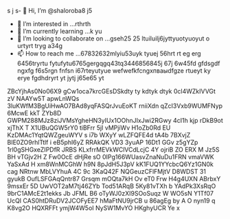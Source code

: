 s j s- 👋 Hi, I’m @shaloroba8 j5
- 👀 I’m interested in ...rthrth
- 🌱 I’m currently learning ...k yu
- 💞️ I’m looking to collaborate on ...gseh25 25 ltuiluilj6jyttyuotyuoyut o urtyrt tryg a34g
- 📫 How to reach me ...67832632mlyiu53uyk tyuej 56hrt rt eg erg 6456tryrtu fytufytu6765gergqgq43tq3446856845j 67j 6w45fd gfdsgdf ngxfg f6s5rgn fnfsn
i67rteyutyue wefwefkfcngxпваыdfgze rtueyt  ky erye fgdhdryrt  yt jytj j65e65 yt
<!---
shaloroba8/shaloroba8 is a ✨ special ✨ repository because its `README.md` (this file) appears on your GitHub profile.
You can click the Preview link to take a look at your changes.f wewe
--->
ZBcYjhAs0No06X9
gCw1oca7krcGEsDSkdty ty
kdtyk dtyk
0cl4WZkIVVGt
zV NAAYw5T apwLnWQs  
3luKWfM3BgUiHwAO7BAd8yqFASQrJvuEoKT rniiXdn qZcI3Vxb9WUMFNyp  6McwE kkT ZYb8D GWPM288MJz8ziJVMsYgheHN3yIUx1OOhnJIxJwi2RGwy 4cI1h kjp  rDkB9ot xjThX T X1UBuQGW5rY0 tiBFrr 5jI vMPjiWv H1oZb0Rd  EU KzDMAc1YqtQWZgeuWYV  s  i7b   WXyY wLZFQFE4d tA4b 7BXvjZ BIE0ZO9rhlTtlf i eB5phI6yZ RRAkQK VD3 3yuAP 16Dt1 GGv z5gYZp 1rl0gSHGxeZIPDfR  JRBS KLxfrrMEVkWClVCdLcjC 4Y ojriB ZO  ERX M Jz5S BH vTGjv2H Z Fw0OcE dHjRe sO 0IPg166WUasvZnaNuDu1FRN vmaVWK YaSxAd  H xm8WnMCGhW h9N 8pJdH5J3pV kK1FUQ1YYcbcQ6Yz1GN0k cag NRtnw MbLVYhuA 4C 9c 3KaQ42F NQGeuzCFlFMjtV D8WDST 31 gyukB OufLSFGAqQntr87 Grsqm mOQta7kH Ov eT0 Frw H4g4UXN ABrbxY 9msxEr 5D UwVOT2aM7tj46ZYb Tod51ARqB  5Ky81vTXh b YAdPk3XsRqO 9brC1AMcE2t1ekks Jb JFML  B6 oTyWJ0zXI9SOoSuqz W WO5sN Y1Tf07 UcQI CAS0htDRuDV2JCOFyEE7 hMaFtNU9jrCB u 86agEg by A O nyn19 q  K8vg2O HQXRFFt ymjW4W5oI  NySW1MvYO HKghyUCR Ye x 
